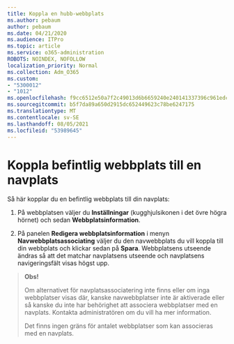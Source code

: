 ```yaml
---
title: Koppla en hubb-webbplats
ms.author: pebaum
author: pebaum
ms.date: 04/21/2020
ms.audience: ITPro
ms.topic: article
ms.service: o365-administration
ROBOTS: NOINDEX, NOFOLLOW
localization_priority: Normal
ms.collection: Adm_O365
ms.custom:
- "5300012"
- "1012"
ms.openlocfilehash: f9cc6512e50a7f2c49013d6b6659240e240141337396c961edc04225e130f54b
ms.sourcegitcommit: b5f7da89a650d2915dc652449623c78be6247175
ms.translationtype: MT
ms.contentlocale: sv-SE
ms.lasthandoff: 08/05/2021
ms.locfileid: "53989645"
---
```

# <a name="associate-existing-site-with-a-hub-site"></a>Koppla befintlig webbplats till en navplats

Så här kopplar du en befintlig webbplats till din navplats:
  
1. På webbplatsen väljer du **Inställningar** (kugghjulsikonen i det övre högra hörnet) och sedan **Webbplatsinformation**.

2. På panelen **Redigera webbplatsinformation** i menyn **Navwebbplatsassociating** väljer du den navwebbplats du vill koppla till din webbplats och klickar sedan på **Spara**. Webbplatsens utseende ändras så att det matchar navplatsens utseende och navplatsens navigeringsfält visas högst upp.

>**Obs!**
>
>Om alternativet för navplatsassociatering inte finns eller om inga webbplatser visas där, kanske navwebbplatser inte är aktiverade eller så kanske du inte har behörighet att associera webbplatser med en navplats. Kontakta administratören om du vill ha mer information.
>
>Det finns ingen gräns för antalet webbplatser som kan associeras med en navplats.
  